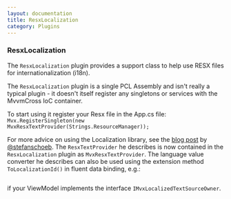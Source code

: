 ```yaml
---
layout: documentation
title: ResxLocalization
category: Plugins
---
```

### ResxLocalization

The `ResxLocalization` plugin provides a support class to help use RESX files for internationalization (i18n).

The `ResxLocalization` plugin is a single PCL Assembly and isn't really a typical plugin - it doesn't itself register any singletons or services with the MvvmCross IoC container.

To start using it register your Resx file in the App.cs file:
`Mvx.RegisterSingleton(new MvxResxTextProvider(Strings.ResourceManager));`

For more advice on using the Localization library, see the [blog post](http://opendix.blogspot.ch/2013/05/using-resx-files-for-localization-in.html) by [@stefanschoeb](https://twitter.com/stefanschoeb). The `ResxTextProvider` he describes is now contained in the `ResxLocalization` plugin as `MvxResxTextProvider`. The language value converter he describes can also be used using the extension method `ToLocalizationId()` in fluent data binding, e.g.:
```C# bindingSet.Bind(TextBox).For(v => v.Text).ToLocalizationId(\"Description\");",
```
if your ViewModel implements the interface `IMvxLocalizedTextSourceOwner`.